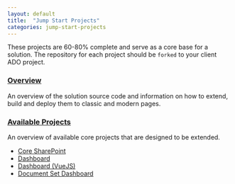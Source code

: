 ```yaml
---
layout: default
title:  "Jump Start Projects"
categories: jump-start-projects
---
```

These projects are 60-80% complete and serve as a core base for a solution. The repository for each project should be `forked` to your client ADO project.

### [Overview](/jump-start-projects/overview)

An overview of the solution source code and information on how to extend, build and deploy them to classic and modern pages.

### [Available Projects](/jump-start-projects/available-projects)

An overview of available core projects that are designed to be extended.

* [Core SharePoint](/jump-start-projects/available-projects/core-sp)
* [Dashboard](/jump-start-projects/available-projects/dashboard)
* [Dashboard (VueJS)](/jump-start-projects/available-projects/dashboard-vue)
* [Document Set Dashboard](/jump-start-projects/available-projects/docset-dashboard)
